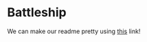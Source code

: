 # Battleship

We can make our readme pretty using [this](https://help.github.com/articles/basic-writing-and-formatting-syntax/) link!
